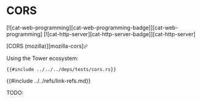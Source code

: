 # CORS

[![cat-web-programming][cat-web-programming-badge]][cat-web-programming]  [![cat-http-server][cat-http-server-badge]][cat-http-server]

[CORS (mozilla)][mozilla-cors]⮳

Using the Tower ecosystem:

```rust,editable,noplayground,ignore
{{#include ../../../deps/tests/cors.rs}}
```

{{#include ../../refs/link-refs.md}}
<div class="hidden">
TODO:
</div>

